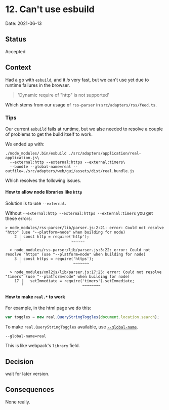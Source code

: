 # 12. Can't use esbuild

Date: 2021-06-13

## Status

Accepted

## Context

Had a go with `esbuild`, and it *is* very fast, but we can't use yet due to runtime failures in the browser.

> 'Dynamic require of "http" is not supported'

Which stems from our usage of `rss-parser` in `src/adapters/rss/feed.ts`.

### Tips

Our current `esbuild` fails at runtime, but we alse needed to resolve a couple of problems to get the build itself to work.

We ended up with:

```
./node_modules/.bin/esbuild ./src/adapters/application/real-application.js\
  --external:http --external:https --external:timers\
  --bundle --global-name=real --outfile=./src/adapters/web/gui/assets/dist/real.bundle.js 
```

Which resolves the following issues.

#### How to allow node libraries like `http`

Solution is to use `--external`.

Without `--external:http --external:https --external:timers` you get these errors:

```
> node_modules/rss-parser/lib/parser.js:2:21: error: Could not resolve "http" (use "--platform=node" when building for node)
    2 │ const http = require('http');
      ╵                      ~~~~~~

  > node_modules/rss-parser/lib/parser.js:3:22: error: Could not resolve "https" (use "--platform=node" when building for node)
    3 │ const https = require('https');
      ╵                       ~~~~~~~

  > node_modules/xml2js/lib/parser.js:17:25: error: Could not resolve "timers" (use "--platform=node" when building for node)
    17 │   setImmediate = require('timers').setImmediate;
       ╵                          ~~~~~~~~
```

#### How to make `real.*` to work

For example, in the html page we do this:

```js
var toggles = new real.QueryStringToggles(document.location.search);
```

To make `real.QueryStringToggles` available, use [`--global-name`](https://esbuild.github.io/api/#global-name).

```
--global-name=real
```

This is like webpack's `library` field.

## Decision

wait for later version.

## Consequences

None really.
